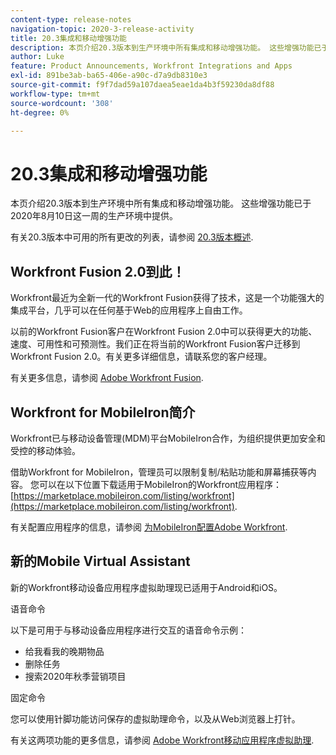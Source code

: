 ```yaml
---
content-type: release-notes
navigation-topic: 2020-3-release-activity
title: 20.3集成和移动增强功能
description: 本页介绍20.3版本到生产环境中所有集成和移动增强功能。 这些增强功能已于2020年8月10日这一周的生产环境中提供。
author: Luke
feature: Product Announcements, Workfront Integrations and Apps
exl-id: 891be3ab-ba65-406e-a90c-d7a9db8310e3
source-git-commit: f9f7dad59a107daea5eae1da4b3f59230da8df88
workflow-type: tm+mt
source-wordcount: '308'
ht-degree: 0%

---
```


# 20.3集成和移动增强功能

本页介绍20.3版本到生产环境中所有集成和移动增强功能。 这些增强功能已于2020年8月10日这一周的生产环境中提供。

有关20.3版本中可用的所有更改的列表，请参阅 [20.3版本概述](../../../product-announcements/product-releases/20.3-release-activity/20.3-release-overview.md).

## Workfront Fusion 2.0到此！

Workfront最近为全新一代的Workfront Fusion获得了技术，这是一个功能强大的集成平台，几乎可以在任何基于Web的应用程序上自由工作。

以前的Workfront Fusion客户在Workfront Fusion 2.0中可以获得更大的功能、速度、可用性和可预测性。我们正在将当前的Workfront Fusion客户迁移到Workfront Fusion 2.0。有关更多详细信息，请联系您的客户经理。

有关更多信息，请参阅 [Adobe Workfront Fusion](../../../workfront-fusion/workfront-fusion-2.md).

## Workfront for MobileIron简介

Workfront已与移动设备管理(MDM)平台MobileIron合作，为组织提供更加安全和受控的移动体验。

借助Workfront for MobileIron，管理员可以限制复制/粘贴功能和屏幕捕获等内容。 您可以在以下位置下载适用于MobileIron的Workfront应用程序： [https://marketplace.mobileiron.com/listing/workfront](https://marketplace.mobileiron.com/listing/workfront).

有关配置应用程序的信息，请参阅 [为MobileIron配置Adobe Workfront](../../../workfront-basics/mobile-apps/using-the-workfront-mobile-app/wf-mobileiron-configs.md).

## 新的Mobile Virtual Assistant

新的Workfront移动设备应用程序虚拟助理现已适用于Android和iOS。

语音命令

以下是可用于与移动设备应用程序进行交互的语音命令示例：

* 给我看我的晚期物品
* 删除任务
* 搜索2020年秋季营销项目

固定命令

您可以使用针脚功能访问保存的虚拟助理命令，以及从Web浏览器上打针。

有关这两项功能的更多信息，请参阅 [Adobe Workfront移动应用程序虚拟助理](../../../workfront-basics/mobile-apps/using-the-workfront-mobile-app/wf-mobile-virtual-assistant.md).

